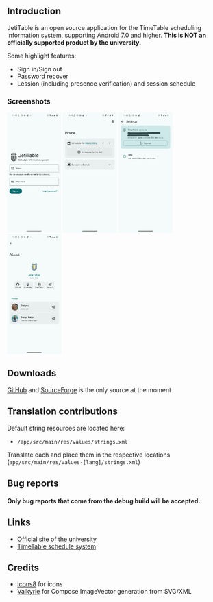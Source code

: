 ## Introduction
JetiTable is an open source application for the TimeTable scheduling information system, supporting Android 7.0 and higher. **This is NOT an officially supported product by the university.**

Some highlight features:
- Sign in/Sign out
- Password recover
- Lession (including presence verification) and session schedule

### Screenshots
<img src="docs/images/auth_screen.png" width=25% height=25%> <img src="docs/images/home_screen.png" width=25% height=25%> <img src="docs/images/settings_screen.png" width=25% height=25%> <img src="docs/images/about_screen.png" width=25% height=25%>

## Downloads
[GitHub](https://github.com/thisdialynx/JetiTable/releases/latest) and [SourceForge](https://sourceforge.net/projects/diaproduction/files/JetiTable/) is the only source at the moment

## Translation contributions
Default string resources are located here:
- `/app/src/main/res/values/strings.xml`

Translate each and place them in the respective locations (`app/src/main/res/values-[lang]/strings.xml`)

## Bug reports 
#### Only bug reports that come from the debug build will be accepted.

## Links
- [Official site of the university](https://snu.edu.ua/index.php/en/home-english/)
- [TimeTable schedule system](https://timetable.lond.lg.ua/)

## Credits
- [icons8](https://icons8.com/icons) for icons
- [Valkyrie](https://github.com/ComposeGears/Valkyrie) for Compose ImageVector generation from SVG/XML
